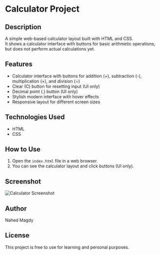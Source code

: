 # Calculator Project

## Description
A simple web-based calculator layout built with HTML and CSS.  
It shows a calculator interface with buttons for basic arithmetic operations, but does not perform actual calculations yet.

## Features
- Calculator interface with buttons for addition (+), subtraction (-), multiplication (×), and division (÷)
- Clear (C) button for resetting input (UI only)
- Decimal point (.) button (UI only)
- Stylish modern interface with hover effects
- Responsive layout for different screen sizes

## Technologies Used
- HTML
- CSS

## How to Use
1. Open the `index.html` file in a web browser.
2. You can see the calculator layout and click buttons (UI only).

## Screenshot
![Calculator Screenshot](screenshot.png)

## Author
Nahed Magdy

## License
This project is free to use for learning and personal purposes.
